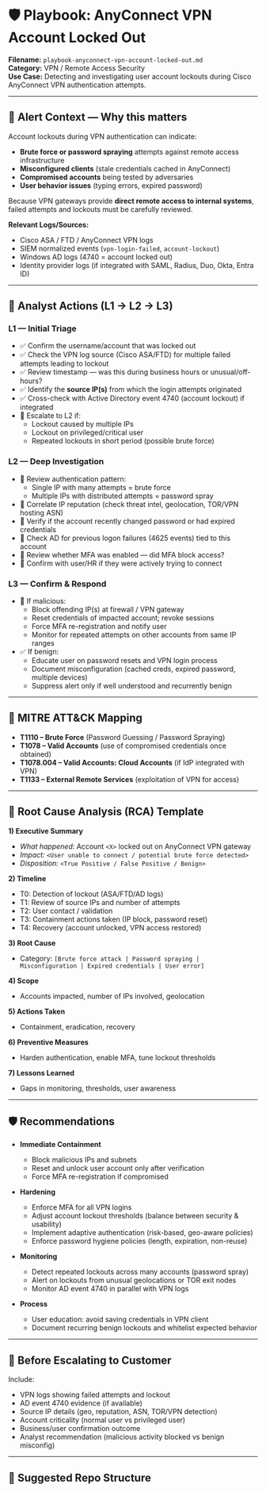 # 🛡️ Playbook: AnyConnect VPN Account Locked Out

**Filename:** `playbook-anyconnect-vpn-account-locked-out.md`  
**Category:** VPN / Remote Access Security  
**Use Case:** Detecting and investigating user account lockouts during Cisco AnyConnect VPN authentication attempts.

---

## 🎯 Alert Context — Why this matters
Account lockouts during VPN authentication can indicate:
- **Brute force or password spraying** attempts against remote access infrastructure  
- **Misconfigured clients** (stale credentials cached in AnyConnect)  
- **Compromised accounts** being tested by adversaries  
- **User behavior issues** (typing errors, expired password)  

Because VPN gateways provide **direct remote access to internal systems**, failed attempts and lockouts must be carefully reviewed.

**Relevant Logs/Sources:**
- Cisco ASA / FTD / AnyConnect VPN logs  
- SIEM normalized events (`vpn-login-failed`, `account-lockout`)  
- Windows AD logs (4740 = account locked out)  
- Identity provider logs (if integrated with SAML, Radius, Duo, Okta, Entra ID)

---

## 🧭 Analyst Actions (L1 → L2 → L3)

### L1 — Initial Triage
- ✅ Confirm the username/account that was locked out  
- ✅ Check the VPN log source (Cisco ASA/FTD) for multiple failed attempts leading to lockout  
- ✅ Review timestamp — was this during business hours or unusual/off-hours?  
- ✅ Identify the **source IP(s)** from which the login attempts originated  
- ✅ Cross-check with Active Directory event 4740 (account lockout) if integrated  
- 🚩 Escalate to L2 if:
  - Lockout caused by multiple IPs  
  - Lockout on privileged/critical user  
  - Repeated lockouts in short period (possible brute force)

### L2 — Deep Investigation
- 🔎 Review authentication pattern:
  - Single IP with many attempts = brute force  
  - Multiple IPs with distributed attempts = password spray  
- 🔎 Correlate IP reputation (check threat intel, geolocation, TOR/VPN hosting ASN)  
- 🔎 Verify if the account recently changed password or had expired credentials  
- 🔎 Check AD for previous logon failures (4625 events) tied to this account  
- 🔎 Review whether MFA was enabled — did MFA block access?  
- 🔎 Confirm with user/HR if they were actively trying to connect  

### L3 — Confirm & Respond
- 🛑 If malicious:
  - Block offending IP(s) at firewall / VPN gateway  
  - Reset credentials of impacted account; revoke sessions  
  - Force MFA re-registration and notify user  
  - Monitor for repeated attempts on other accounts from same IP ranges  
- ✅ If benign:
  - Educate user on password resets and VPN login process  
  - Document misconfiguration (cached creds, expired password, multiple devices)  
  - Suppress alert only if well understood and recurrently benign

---

## 🧩 MITRE ATT&CK Mapping
- **T1110 – Brute Force** (Password Guessing / Password Spraying)  
- **T1078 – Valid Accounts** (use of compromised credentials once obtained)  
- **T1078.004 – Valid Accounts: Cloud Accounts** (if IdP integrated with VPN)  
- **T1133 – External Remote Services** (exploitation of VPN for access)  

---

## 📝 Root Cause Analysis (RCA) Template

**1) Executive Summary**  
- *What happened:* Account `<X>` locked out on AnyConnect VPN gateway  
- *Impact:* `<User unable to connect / potential brute force detected>`  
- *Disposition:* `<True Positive / False Positive / Benign>`  

**2) Timeline**  
- T0: Detection of lockout (ASA/FTD/AD logs)  
- T1: Review of source IPs and number of attempts  
- T2: User contact / validation  
- T3: Containment actions taken (IP block, password reset)  
- T4: Recovery (account unlocked, VPN access restored)  

**3) Root Cause**  
- Category: `[Brute force attack | Password spraying | Misconfiguration | Expired credentials | User error]`  

**4) Scope**  
- Accounts impacted, number of IPs involved, geolocation  

**5) Actions Taken**  
- Containment, eradication, recovery  

**6) Preventive Measures**  
- Harden authentication, enable MFA, tune lockout thresholds  

**7) Lessons Learned**  
- Gaps in monitoring, thresholds, user awareness  

---

## 🛡 Recommendations

- **Immediate Containment**
  - Block malicious IPs and subnets  
  - Reset and unlock user account only after verification  
  - Force MFA re-registration if compromised  

- **Hardening**
  - Enforce MFA for all VPN logins  
  - Adjust account lockout thresholds (balance between security & usability)  
  - Implement adaptive authentication (risk-based, geo-aware policies)  
  - Enforce password hygiene policies (length, expiration, non-reuse)  

- **Monitoring**
  - Detect repeated lockouts across many accounts (password spray)  
  - Alert on lockouts from unusual geolocations or TOR exit nodes  
  - Monitor AD event 4740 in parallel with VPN logs  

- **Process**
  - User education: avoid saving credentials in VPN client  
  - Document recurring benign lockouts and whitelist expected behavior  

---

## 📎 Before Escalating to Customer

Include:
- VPN logs showing failed attempts and lockout  
- AD event 4740 evidence (if available)  
- Source IP details (geo, reputation, ASN, TOR/VPN detection)  
- Account criticality (normal user vs privileged user)  
- Business/user confirmation outcome  
- Analyst recommendation (malicious activity blocked vs benign misconfig)

---

## 📂 Suggested Repo Structure

